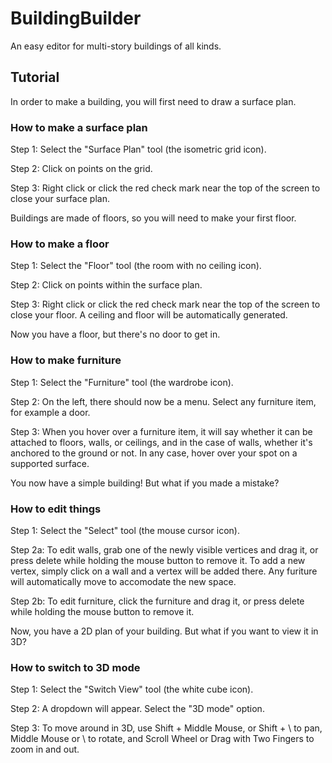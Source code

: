 # BuildingBuilder

An easy editor for multi-story buildings of all kinds.

## Tutorial

In order to make a building, you will first need to draw a surface plan.

### How to make a surface plan

Step 1: Select the "Surface Plan" tool (the isometric grid icon).

Step 2: Click on points on the grid.

Step 3: Right click or click the red check mark near the top of the screen to close your surface plan.

Buildings are made of floors, so you will need to make your first floor.

### How to make a floor

Step 1: Select the "Floor" tool (the room with no ceiling icon).

Step 2: Click on points within the surface plan.

Step 3: Right click or click the red check mark near the top of the screen to close your floor. A ceiling and floor will be automatically generated.

Now you have a floor, but there's no door to get in.

### How to make furniture

Step 1: Select the "Furniture" tool (the wardrobe icon).

Step 2: On the left, there should now be a menu. Select any furniture item, for example a door.

Step 3: When you hover over a furniture item, it will say whether it can be attached to floors, walls, or ceilings, and in the case of walls, whether it's anchored to the ground or not. In any case, hover over your spot on a supported surface.

You now have a simple building! But what if you made a mistake?

### How to edit things

Step 1: Select the "Select" tool (the mouse cursor icon).

Step 2a: To edit walls, grab one of the newly visible vertices and drag it, or press delete while holding the mouse button to remove it. To add a new vertex, simply click on a wall and a vertex will be added there. Any furiture will automatically move to accomodate the new space.

Step 2b: To edit furniture, click the furniture and drag it, or press delete while holding the mouse button to remove it.

Now, you have a 2D plan of your building. But what if you want to view it in 3D?

### How to switch to 3D mode

Step 1: Select the "Switch View" tool (the white cube icon).

Step 2: A dropdown will appear. Select the "3D mode" option.

Step 3: To move around in 3D, use Shift + Middle Mouse, or Shift + \ to pan, Middle Mouse or \ to rotate, and Scroll Wheel or Drag with Two Fingers to zoom in and out.